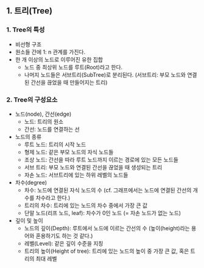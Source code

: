 ## 1. 트리(Tree)

### 1. Tree의 특성

- 비선형 구조
- 원소들 간에 1: n 관계를 가진다.
- 한 개 이상의 노드로 이루어진 유한 집합
  - 노드 중 최상위 노드를 루트(Root)라고 한다.
  - 나머지 노드들은 서브트리(SubTree)로 분리된다. (서브트리: 부모 노드와 연결된 간선을 끊었을 때 만들어지는 트리)

### 2. Tree의 구성요소

- 노드(node), 간선(edge)
  - 노드: 트리의 원소
  - 간선: 노드를 연결하는 선
- 노드의 종류
  - 루트 노드: 트리의 시작 노드
  - 형제 노드: 같은 부모 노드의 자식 노드들
  - 조상 노드: 간선을 따라 루트 노드까지 이르는 경로에 있는 모든 노드들
  - 서브 트리: 부모 노드와 연결된 간선을 끊었을 때 생성되는 트리
  - 자손 노드: 서브트리에 있는 하위 레벨의 노드들
- 차수(degree)
  - 차수: 노드에 연결된 자식 노드의 수 (cf. 그래프에서는 노드에 연결된 간선의 개수를 차수라고 한다.)
  - 트리의 차수: 트리에 있는 노드의 차수 중에서 가장 큰 값
  - 단말 노드(리프 노드, leaf): 차수가 0인 노드 (= 자손 노드가 없는 노드)
- 깊이 및 높이
  - 노드의 깊이(Depth): 루트에서 노드에 이르는 간선의 수 (높이(height)라는 용어와 혼용하기도 하는 것 같다.)
  - 레벨(Level): 같은 깊이 수준을 지칭
  - 트리의 높이(Height of tree): 트리에 있는 노드의 높이 중 가장 큰 값, 혹은 트리의 최대 레벨